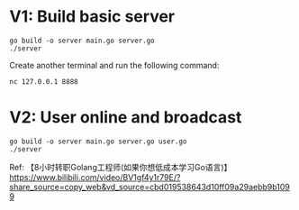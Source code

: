 # V1: Build basic server

```
go build -o server main.go server.go
./server
```

Create another terminal and run the following command:
```
nc 127.0.0.1 8888
```

# V2: User online and broadcast

```
go build -o server main.go server.go user.go
./server
```

Ref: 【8小时转职Golang工程师(如果你想低成本学习Go语言)】 https://www.bilibili.com/video/BV1gf4y1r79E/?share_source=copy_web&vd_source=cbd019538643d10ff09a29aebb9b1099